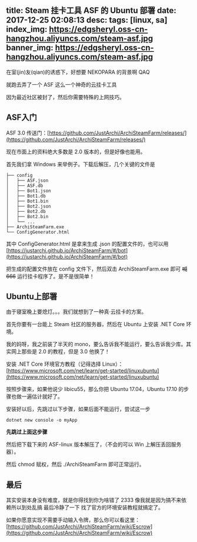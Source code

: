 title: Steam 挂卡工具 ASF 的 Ubuntu 部署
date: 2017-12-25 02:08:13
desc: 
tags: [linux, sa] 
index_img: https://edgsheryl.oss-cn-hangzhou.aliyuncs.com/steam-asf.jpg
banner_img: https://edgsheryl.oss-cn-hangzhou.aliyuncs.com/steam-asf.jpg
---

在室(jin)友(qian)的诱惑下，好想要 NEKOPARA 的背景啊 QAQ

<!-- more -->

就跑去弄了一个 ASF 这么一个神奇的云挂卡工具

因为最近社区被封了，然后你需要特殊的上网技巧。

## ASF入门

ASF 3.0 传送门：[https://github.com/JustArchi/ArchiSteamFarm/releases/](https://github.com/JustArchi/ArchiSteamFarm/releases/)

现在市面上的资料绝大多数是 2.0 版本的，但是好像也能用。

首先我们拿 Windows 来举例子。下载后解压，几个关键的文件是

	├── config
	│   ├── ASF.json
	│   ├── ASF.db
	│   ├── Bot1.json
	│   ├── Bot1.db
	│   ├── Bot1.bin
	│   ├── Bot2.json
	│   ├── Bot2.db
	│   ├── Bot2.bin
	│   └── ...
	├── ArchiSteamFarm.exe
	└── ConfigGenerator.html

其中 ConfigGenerator.html 是拿来生成 .json 的配置文件的，也可以用[https://justarchi.github.io/ArchiSteamFarm/#/bot](https://justarchi.github.io/ArchiSteamFarm/#/bot)

把生成的配置文件放在 config 文件下，然后双击 ArchiSteamFarm.exe 即可 <del>喊666</del> 运行挂卡程序了。是不是很简单！

## Ubuntu上部署

由于寝室晚上要熄灯。。。我们就想到了一种真·云挂卡的方案。

首先你要有一台能上 Steam 社区的服务器，然后在 Ubuntu 上安装 .NET Core 环境。

我的妈呀，我之前装了半天的 mono，要么告诉我不能运行，要么告诉我少库。其实网上那些是 2.0 的教程，但是 3.0 他换了！

安装 .NET Core 环境官方教程（记得选择 Linux）：[https://www.microsoft.com/net/learn/get-started/linuxubuntu](https://www.microsoft.com/net/learn/get-started/linuxubuntu)

按照步骤来，如果他说少 libicu55，那么你把 Ubuntu 17.04，Ubuntu 17.10 的步骤也做一遍估计就好了。

安装好以后，先跳过以下步骤，如果后面不能运行，尝试这一步

	dotnet new console -o myApp

**先跳过上面这步骤**

然后把下载下来的 ASF-linux 版本解压了，（不会的可以 Win 上解压丢回服务器）。

然后 chmod 赋权，然后 ./ArchiSteamFarm 即可正常运行。

## 最后

其实安装本身没有难度，就是你得找到你为啥错了 2333 像我就是因为搞不来依赖所以到处乱搞 最后冷静了一下 找了官方的环境安装教程就搞定了。

如果你愿意实现不需要手动输入令牌，那么你可以看这里：[https://github.com/JustArchi/ArchiSteamFarm/wiki/Escrow](https://github.com/JustArchi/ArchiSteamFarm/wiki/Escrow)


